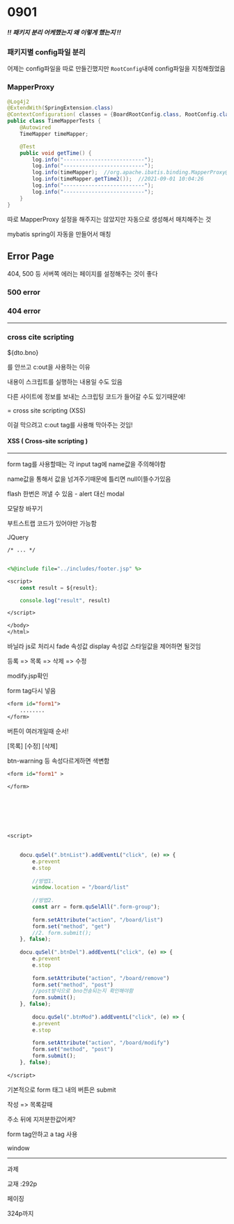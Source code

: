 # 0901



***!! 패키지 분리 어케했는지 왜 이렇게 했는지 !!***



### 패키지별 config파일 분리

어제는 config파일을 따로 만들긴했지만 `RootConfig`내에 config파일을 지칭해줬었음





### MapperProxy

```java
@Log4j2
@ExtendWith(SpringExtension.class)
@ContextConfiguration( classes = {BoardRootConfig.class, RootConfig.class} )
public class TimeMapperTests {
    @Autowired
    TimeMapper timeMapper;

    @Test
    public void getTime() {
        log.info("--------------------------");
        log.info("--------------------------");
        log.info(timeMapper);  //org.apache.ibatis.binding.MapperProxy@29f6c2c9
        log.info(timeMapper.getTime2());  //2021-09-01 10:04:26
        log.info("--------------------------");
        log.info("--------------------------");
    }
}
```

따로 MapperProxy 설정을 해주지는 않았지만 자동으로 생성해서 매치해주는 것

mybatis spring이 자동을 만들어서 매칭





## Error Page



404, 500 등 서버쪽 에러는 페이지를 설정해주는 것이 좋다



### 500 error















### 404 error

















----

### cross cite scripting

${dto.bno}

를 안쓰고 c:out을 사용하는 이유



내용이 스크립트를 실행하는 내용일 수도 있음

다른 사이트에 정보를 보내는 스크립팅 코드가 들어갈 수도 있기때문에!

= cross site scripting (XSS)

이걸 막으려고 c:out tag를 사용해 막아주는 것임!



#### XSS ( Cross-site scripting )















----

form tag를 사용할때는 각 input tag에 name값을 주의해야함

name값을 통해서 값을 넘겨주기때문에 틀리면 null이뜰수가있음





















flash 한번은 꺼낼 수 있음 - alert 대신 modal







모달창 바꾸기



부트스트랩 코드가 있어야만 가능함



JQuery



```jsp
/* ... */


<%@include file="../includes/footer.jsp" %>

<script>
    const result = ${result};

    console.log("result", result)

</script>

</body>
</html>
```









바닐라 js로 처리시 fade 속성값 display 속성값 스타일값을 제어하면 될것임











등록 => 목록 => 삭제 => 수정





modify.jsp확인



form tag다시 넣음

```jsp
<form id="form1">
    ........
</form>
```







버튼이 여러개일때 순서!



[목록] [수정] [삭제]



btn-warning 등 속성다르게하면 색변함



```jsp
<form id="form1" >
    
</form>







<script>

 
	docu.quSel(".btnList").addEventL("click", (e) => {
        e.prevent
        e.stop
        
        //방법1.
        window.location = "/board/list"
        
        //방법2.
        const arr = form.quSelAll(".form-group");
        
        form.setAttribute("action", "/board/list")
        form.set("method", "get")
        //2. form.submit();
    }, false);
        
    docu.quSel(".btnDel").addEventL("click", (e) => {
        e.prevent
        e.stop
        
        form.setAttribute("action", "/board/remove")
        form.set("method", "post")
        //post방식으로 bno전송되는지 확인해야함
        form.submit();
    }, false);
    
        docu.quSel(".btnMod").addEventL("click", (e) => {
        e.prevent
        e.stop
        
        form.setAttribute("action", "/board/modify")
        form.set("method", "post")
        form.submit();
    }, false);
    
</script>
```

기본적으로 form 태그 내의 버튼은 submit







작성 => 목록갈때

주소 뒤에 지저분한값어케?



form tag안하고 a tag 사용



window









































----

과제

교재  :292p

페이징



324p까지






